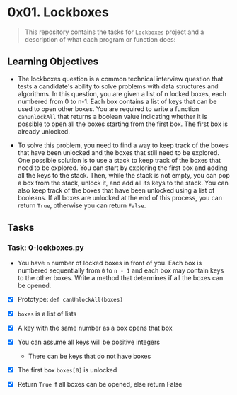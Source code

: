 # 0x01. Lockboxes

> This repository contains the tasks for `Lockboxes` project and a description of what each program or function does:


## Learning Objectives

* The lockboxes question is a common technical interview question that tests a candidate's ability to solve problems with data structures and algorithms. In this question, you are given a list of n locked boxes, each numbered from 0 to n-1. Each box contains a list of keys that can be used to open other boxes. You are required to write a function `canUnlockAll` that returns a boolean value indicating whether it is possible to open all the boxes starting from the first box. The first box is already unlocked.

* To solve this problem, you need to find a way to keep track of the boxes that have been unlocked and the boxes that still need to be explored. One possible solution is to use a stack to keep track of the boxes that need to be explored. You can start by exploring the first box and adding all the keys to the stack. Then, while the stack is not empty, you can pop a box from the stack, unlock it, and add all its keys to the stack. You can also keep track of the boxes that have been unlocked using a list of booleans. If all boxes are unlocked at the end of this process, you can return `True`, otherwise you can return `False`.


## Tasks

### Task: 0-lockboxes.py

* You have `n` number of locked boxes in front of you. Each box is numbered sequentially from `0` to `n - 1` and each box may contain keys to the other boxes.
Write a method that determines if all the boxes can be opened.
- [x] Prototype: `def canUnlockAll(boxes)`
- [x] `boxes` is a list of lists
- [x] A key with the same number as a box opens that box
- [x] You can assume all keys will be positive integers
    - There can be keys that do not have boxes
- [x] The first box `boxes[0]` is unlocked
- [x] Return `True` if all boxes can be opened, else return False



